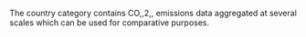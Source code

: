 The country category contains CO,,2,, emissions data aggregated at
several scales which can be used for comparative purposes.
